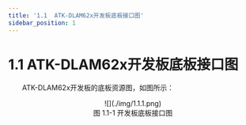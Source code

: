 ```yaml
---
title: '1.1  ATK-DLAM62x开发板底板接口图'
sidebar_position: 1
---
```


# 1.1  ATK-DLAM62x开发板底板接口图

&emsp;&emsp;ATK-DLAM62x开发板的底板资源图，如图所示：

<center>
![](./img/1.1.1.png)<br />
图 1.1-1 开发板底板接口图
</center>













